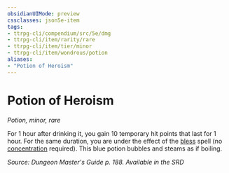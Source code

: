 ```yaml
---
obsidianUIMode: preview
cssclasses: json5e-item
tags:
- ttrpg-cli/compendium/src/5e/dmg
- ttrpg-cli/item/rarity/rare
- ttrpg-cli/item/tier/minor
- ttrpg-cli/item/wondrous/potion
aliases: 
- "Potion of Heroism"
---
```

# Potion of Heroism
*Potion, minor, rare*  



For 1 hour after drinking it, you gain 10 temporary hit points that last for 1 hour. For the same duration, you are under the effect of the [bless](/3-Mechanics/CLI/Compendium/spells/bless.md) spell (no [concentration](/3-Mechanics/CLI/Rules/conditions.md#Concentration) required). This blue potion bubbles and steams as if boiling.

*Source: Dungeon Master's Guide p. 188. Available in the <span title='Systems Reference Document (5.1)'>SRD</span>*